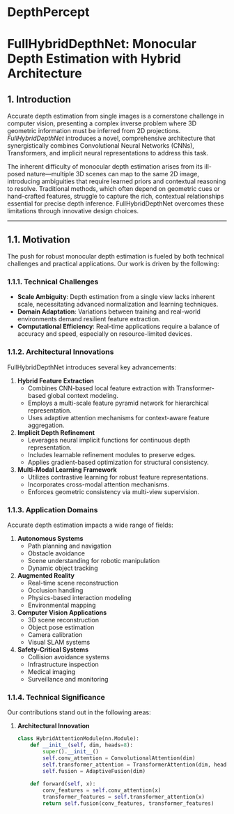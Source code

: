 # DepthPercept

# FullHybridDepthNet: Monocular Depth Estimation with Hybrid Architecture

## 1. Introduction
Accurate depth estimation from single images is a cornerstone challenge in computer vision, presenting a complex inverse problem where 3D geometric information must be inferred from 2D projections. *FullHybridDepthNet* introduces a novel, comprehensive architecture that synergistically combines Convolutional Neural Networks (CNNs), Transformers, and implicit neural representations to address this task.

The inherent difficulty of monocular depth estimation arises from its ill-posed nature—multiple 3D scenes can map to the same 2D image, introducing ambiguities that require learned priors and contextual reasoning to resolve. Traditional methods, which often depend on geometric cues or hand-crafted features, struggle to capture the rich, contextual relationships essential for precise depth inference. FullHybridDepthNet overcomes these limitations through innovative design choices.

---

## 1.1. Motivation
The push for robust monocular depth estimation is fueled by both technical challenges and practical applications. Our work is driven by the following:

### 1.1.1. Technical Challenges
- **Scale Ambiguity**: Depth estimation from a single view lacks inherent scale, necessitating advanced normalization and learning techniques.
- **Domain Adaptation**: Variations between training and real-world environments demand resilient feature extraction.
- **Computational Efficiency**: Real-time applications require a balance of accuracy and speed, especially on resource-limited devices.

### 1.1.2. Architectural Innovations
FullHybridDepthNet introduces several key advancements:
1. **Hybrid Feature Extraction**
   - Combines CNN-based local feature extraction with Transformer-based global context modeling.
   - Employs a multi-scale feature pyramid network for hierarchical representation.
   - Uses adaptive attention mechanisms for context-aware feature aggregation.
2. **Implicit Depth Refinement**
   - Leverages neural implicit functions for continuous depth representation.
   - Includes learnable refinement modules to preserve edges.
   - Applies gradient-based optimization for structural consistency.
3. **Multi-Modal Learning Framework**
   - Utilizes contrastive learning for robust feature representations.
   - Incorporates cross-modal attention mechanisms.
   - Enforces geometric consistency via multi-view supervision.

### 1.1.3. Application Domains
Accurate depth estimation impacts a wide range of fields:
1. **Autonomous Systems**
   - Path planning and navigation
   - Obstacle avoidance
   - Scene understanding for robotic manipulation
   - Dynamic object tracking
2. **Augmented Reality**
   - Real-time scene reconstruction
   - Occlusion handling
   - Physics-based interaction modeling
   - Environmental mapping
3. **Computer Vision Applications**
   - 3D scene reconstruction
   - Object pose estimation
   - Camera calibration
   - Visual SLAM systems
4. **Safety-Critical Systems**
   - Collision avoidance systems
   - Infrastructure inspection
   - Medical imaging
   - Surveillance and monitoring

### 1.1.4. Technical Significance
Our contributions stand out in the following areas:
1. **Architectural Innovation**
   ```python
   class HybridAttentionModule(nn.Module):
       def __init__(self, dim, heads=8):
           super().__init__()
           self.conv_attention = ConvolutionalAttention(dim)
           self.transformer_attention = TransformerAttention(dim, heads)
           self.fusion = AdaptiveFusion(dim)
           
       def forward(self, x):
           conv_features = self.conv_attention(x)
           transformer_features = self.transformer_attention(x)
           return self.fusion(conv_features, transformer_features)
